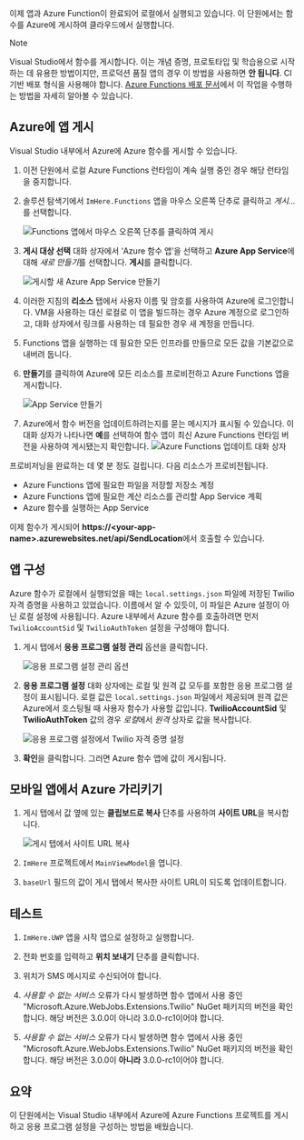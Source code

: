 이제 앱과 Azure Function이 완료되어 로컬에서 실행되고 있습니다. 이 단원에서는 함수를 Azure에 게시하여 클라우드에서 실행합니다.

> [!Note]
> Visual Studio에서 함수를 게시합니다. 이는 개념 증명, 프로토타입 및 학습용으로 시작하는 데 유용한 방법이지만, 프로덕션 품질 앱의 경우 이 방법을 사용하면 **안 됩니다**. CI 기반 배포 형식을 사용해야 합니다. [Azure Functions 배포 문서](https://docs.microsoft.com/azure/azure-functions/functions-continuous-deployment?azure-portal=true)에서 이 작업을 수행하는 방법을 자세히 알아볼 수 있습니다.

## <a name="publishing-your-app-to-azure"></a>Azure에 앱 게시

Visual Studio 내부에서 Azure에 Azure 함수를 게시할 수 있습니다.

1. 이전 단원에서 로컬 Azure Functions 런타임이 계속 실행 중인 경우 해당 런타임을 중지합니다.

1. 솔루션 탐색기에서 `ImHere.Functions` 앱을 마우스 오른쪽 단추로 클릭하고 *게시...* 를 선택합니다.

    ![Functions 앱에서 마우스 오른쪽 단추를 클릭하여 게시](../media/8-right-click-publish.png)

1. **게시 대상 선택** 대화 상자에서 ‘Azure 함수 앱’을 선택하고 **Azure App Service**에 대해 *새로 만들기*를 선택합니다. **게시**를 클릭합니다.

    ![게시할 새 Azure App Service 만들기](../media/8-pick-publish-target.png)

1. 이러한 지침의 **리소스** 탭에서 사용자 이름 및 암호를 사용하여 Azure에 로그인합니다. VM을 사용하는 대신 로컬로 이 앱을 빌드하는 경우 Azure 계정으로 로그인하고, 대화 상자에서 링크를 사용하는 데 필요한 경우 새 계정을 만듭니다.

1. Functions 앱을 실행하는 데 필요한 모든 인프라를 만들므로 모든 값을 기본값으로 내버려 둡니다.

1. **만들기**를 클릭하여 Azure에 모든 리소스를 프로비전하고 Azure Functions 앱을 게시합니다.

    ![App Service 만들기](../media/8-create-app-service.png)

1. Azure에서 함수 버전을 업데이트하려는지를 묻는 메시지가 표시될 수 있습니다. 이 대화 상자가 나타나면 **예**를 선택하여 함수 앱이 최신 Azure Functions 런타임 버전을 사용하여 게시됐는지 확인합니다.
    ![Azure Functions 업데이트 대화 상자](../media/8-update-functions-on-azure.png)

프로비저닝을 완료하는 데 몇 분 정도 걸립니다. 다음 리소스가 프로비전됩니다.

- Azure Functions 앱에 필요한 파일을 저장할 저장소 계정
- Azure Functions 앱에 필요한 계산 리소스를 관리할 App Service 계획
- Azure 함수를 실행하는 App Service

이제 함수가 게시되어 **https://\<your-app-name\>.azurewebsites.net/api/SendLocation**에서 호출할 수 있습니다.

## <a name="configuring-your-app"></a>앱 구성

Azure 함수가 로컬에서 실행되었을 때는 `local.settings.json` 파일에 저장된 Twilio 자격 증명을 사용하고 있었습니다. 이름에서 알 수 있듯이, 이 파일은 Azure 설정이 아닌 로컬 설정에 사용됩니다. Azure 내부에서 Azure 함수를 호출하려면 먼저 `TwilioAccountSid` 및 `TwilioAuthToken` 설정을 구성해야 합니다.

1. 게시 탭에서 **응용 프로그램 설정 관리** 옵션을 클릭합니다.

    ![응용 프로그램 설정 관리 옵션](../media/8-application-settings-option.png)

1. **응용 프로그램 설정** 대화 상자에는 로컬 및 원격 값 모두를 포함한 응용 프로그램 설정이 표시됩니다. 로컬 값은 `local.settings.json` 파일에서 제공되며 원격 값은 Azure에서 호스팅될 때 사용자 함수가 사용할 값입니다. **TwilioAccountSid** 및 **TwilioAuthToken** 값의 경우 *로컬*에서 *원격* 상자로 값을 복사합니다.

    ![응용 프로그램 설정에서 Twilio 자격 증명 설정](../media/8-set-creds-in-app-settings.png)

1. **확인**을 클릭합니다. 그러면 Azure 함수 앱에 값이 게시됩니다.

## <a name="pointing-the-mobile-app-to-azure"></a>모바일 앱에서 Azure 가리키기

1. 게시 탭에서 값 옆에 있는 **클립보드로 복사** 단추를 사용하여 **사이트 URL**을 복사합니다.

    ![게시 탭에서 사이트 URL 복사](../media/8-copy-site-url.png)

1. `ImHere` 프로젝트에서 `MainViewModel`을 엽니다.

1. `baseUrl` 필드의 값이 게시 탭에서 복사한 사이트 URL이 되도록 업데이트합니다.

## <a name="test-it-out"></a>테스트

1. `ImHere.UWP` 앱을 시작 앱으로 설정하고 실행합니다.

1. 전화 번호를 입력하고 **위치 보내기** 단추를 클릭합니다.

1. 위치가 SMS 메시지로 수신되어야 합니다.

1. *사용할 수 없는 서비스* 오류가 다시 발생하면 함수 앱에서 사용 중인 "Microsoft.Azure.WebJobs.Extensions.Twilio" NuGet 패키지의 버전을 확인합니다. 해당 버전은 3.0.0이 아니라 3.0.0-rc1이어야 합니다.
1. *사용할 수 없는 서비스* 오류가 다시 발생하면 함수 앱에서 사용 중인 "Microsoft.Azure.WebJobs.Extensions.Twilio" NuGet 패키지의 버전을 확인합니다. 해당 버전은 3.0.0이 **아니라** 3.0.0-rc1이어야 합니다.

## <a name="summary"></a>요약

이 단원에서는 Visual Studio 내부에서 Azure에 Azure Functions 프로젝트를 게시하고 응용 프로그램 설정을 구성하는 방법을 배웠습니다.